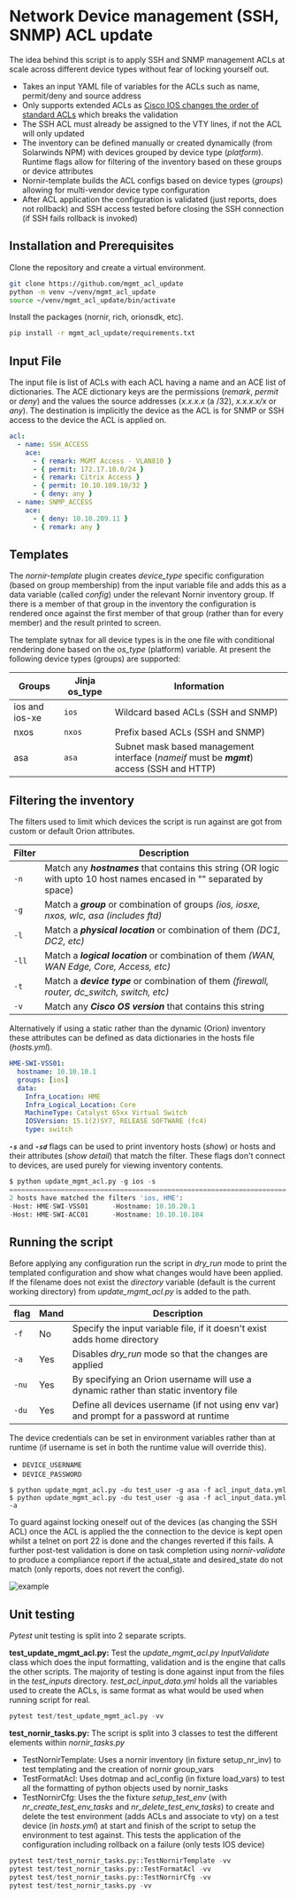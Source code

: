 # Network Device management (SSH, SNMP) ACL update

The idea behind this script is to apply SSH and SNMP management ACLs at scale across different device types without fear of locking yourself out.

- Takes an input YAML file of variables for the ACLs such as name, permit/deny and source address
- Only supports extended ACLs as [Cisco IOS changes the order of standard ACLs](https://community.cisco.com/t5/switching/access-list-wrong-order/td-p/3070419/highlight/true/page/2) which breaks the validation
- The SSH ACL must already be assigned to the VTY lines, if not the ACL will only updated
- The inventory can be defined manually or created dynamically (from Solarwinds NPM) with devices grouped by device type (*platform*). Runtime flags allow for filtering of the inventory based on these groups or device attributes
- Nornir-template builds the ACL configs based on device types (*groups*) allowing for multi-vendor device type configuration
- After ACL application the configuration is validated (just reports, does not rollback) and SSH access tested before closing the SSH connection (if SSH fails rollback is invoked)

## Installation and Prerequisites

Clone the repository and create a virtual environment.

```bash
git clone https://github.com/mgmt_acl_update
python -m venv ~/venv/mgmt_acl_update
source ~/venv/mgmt_acl_update/bin/activate
```

Install the packages (nornir, rich, orionsdk, etc).

```bash
pip install -r mgmt_acl_update/requirements.txt
```

## Input File

The input file is list of ACLs with each ACL having a name and an ACE list of dictionaries. The ACE dictionary keys are the permissions (*remark*, *permit* or *deny*) and the values the source addresses (*x.x.x.x* (a /32), *x.x.x.x/x* or *any*). The destination is implicitly the device as the ACL is for SNMP or SSH access to the device the ACL is applied on.

```yaml
acl:
  - name: SSH_ACCESS
    ace:
      - { remark: MGMT Access - VLAN810 }
      - { permit: 172.17.10.0/24 }
      - { remark: Citrix Access }
      - { permit: 10.10.109.10/32 }
      - { deny: any }
  - name: SNMP_ACCESS
    ace:
      - { deny: 10.10.209.11 }
      - { remark: any }
```

## Templates

The *nornir-template* plugin creates *device_type* specific configuration (based on group membership) from the input variable file and adds this as a data variable (called *config*) under the relevant Nornir inventory group. If there is a member of that group in the inventory the configuration is rendered once against the first member of that group (rather than for every member) and the result printed to screen. 

The template sytnax for all device types is in the one file with conditional rendering done based on the *os_type* (platform) variable. At present the following device types (groups) are supported:

| Groups | Jinja os_type | Information
| ------------- | ----- | ------ |
| ios and ios-xe | `ios` | Wildcard based ACLs (SSH and SNMP) |
| nxos | `nxos` | Prefix based ACLs (SSH and SNMP) |
| asa | `asa` | Subnet mask based management interface (*nameif* must be ***mgmt***) access (SSH and HTTP) |

## Filtering the inventory

The filters used to limit which devices the script is run against are got from custom or default Orion attributes.

| Filter   | Description |
| ------- | -------------|
| `-n` | Match any ***hostnames*** that contains this string (OR logic with upto 10 host names encased in "" separated by space)
| `-g` | Match a ***group*** or combination of groups *(ios, iosxe, nxos, wlc, asa (includes ftd)* |
| `-l` | Match a ***physical location*** or combination of them *(DC1, DC2, etc)* |
| `-ll` | Match a ***logical location*** or combination of them *(WAN, WAN Edge, Core, Access, etc)* |
| `-t` | Match a ***device type*** or combination of them *(firewall, router, dc_switch, switch, etc)* |
| `-v` | Match any ***Cisco OS version*** that contains this string |

Alternatively if using a static rather than the dynamic (Orion) inventory these attributes can be defined as data dictionaries in the hosts file (*hosts.yml*).

```yaml
HME-SWI-VSS01:
  hostname: 10.10.10.1
  groups: [ios]
  data:
    Infra_Location: HME
    Infra_Logical_Location: Core
    MachineType: Catalyst 65xx Virtual Switch
    IOSVersion: 15.1(2)SY7, RELEASE SOFTWARE (fc4)
    type: switch
```

***`-s`*** and ***`-sd`*** flags can be used to print inventory hosts (*show*) or hosts and their attributes (*show detail*) that match the filter. These flags don't connect to devices, are used purely for viewing inventory contents.

```python
$ python update_mgmt_acl.py -g ios -s
======================================================================
2 hosts have matched the filters 'ios, HME':
-Host: HME-SWI-VSS01      -Hostname: 10.10.20.1
-Host: HME-SWI-ACC01      -Hostname: 10.10.10.104
```

## Running the script

Before applying any configuration run the script in *dry_run* mode to print the templated configuration and show what changes would have been applied. If the filename does not exist the *directory* variable (default is the current working directory) from *update_mgmt_acl.py* is added to the path.

| flag           | Mand | Description |
| -------------- | ---- | ----------- |
| `-f` | No | Specify the input variable file, if it doesn't exist adds home directory
| `-a` | Yes | Disables *dry_run* mode so that the changes are applied
| `-nu` | Yes | By specifying an Orion username will use a dynamic rather than static inventory file
| `-du` | Yes | Define all devices username (if not using env var) and prompt for a password at runtime |

The device credentials can be set in environment variables rather than at runtime (if username is set in both the runtime value will override this).

- `DEVICE_USERNAME`
- `DEVICE_PASSWORD`

```text
$ python update_mgmt_acl.py -du test_user -g asa -f acl_input_data.yml
$ python update_mgmt_acl.py -du test_user -g asa -f acl_input_data.yml -a
```

To guard against locking oneself out of the devices (as changing the SSH ACL) once the ACL is applied the the connection to the device is kept open whilst a telnet on port 22 is done and the changes reverted if this fails. A further post-test validation is done on task completion using *nornir-validate* to produce a compliance report if the actual_state and desired_state do not match (only reports, does not revert the config).

![example](https://user-images.githubusercontent.com/33333983/204497062-10c959cd-1d10-408e-946e-699a0922a4f2.gif)

## Unit testing

*Pytest* unit testing is split into 2 separate scripts.

**test_update_mgmt_acl.py:** Test the *update_mgmt_acl.py* *InputValidate* class which does the input formatting, validation and is the engine that calls the other scripts. The majority of testing is done against input from the files in the *test_inputs* directory. *test_acl_input_data.yml* holds all the variables used to create the ACLs, is same format as what would be used when running script for real.

```python
pytest test/test_update_mgmt_acl.py -vv
```

**test_nornir_tasks.py:** The script is split into 3 classes to test the different elements within *nornir_tasks.py*

- TestNornirTemplate: Uses a nornir inventory (in fixture setup_nr_inv) to test templating and the creation of nornir group_vars
- TestFormatAcl: Uses dotmap and acl_config (in fixture load_vars) to test all the formatting of python objects used by nornir_tasks
- TestNornirCfg: Uses the the fixture *setup_test_env* (with *nr_create_test_env_tasks* and *nr_delete_test_env_tasks*) to create and delete the test environment (adds ACLs and associate to vty) on a test device (in *hosts.yml*) at start and finish of the script to setup the environment to test against. This tests the application of the configuration including rollback on a failure (only tests IOS device)

```python
pytest test/test_nornir_tasks.py::TestNornirTemplate -vv
pytest test/test_nornir_tasks.py::TestFormatAcl -vv
pytest test/test_nornir_tasks.py::TestNornirCfg -vv
pytest test/test_nornir_tasks.py -vv
```
